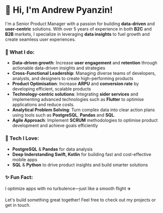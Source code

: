 # 👋 Hi, I'm Andrew Pyanzin!

I'm a Senior Product Manager with a passion for building **data-driven** and **user-centric** solutions. With over 5 years of experience in both **B2C** and **B2B** markets, I specialize in leveraging **data insights** to fuel growth and create seamless user experiences.

### 🚀 What I do:
- **Data-driven growth**: Increase **user engagement** and **retention** through actionable data-driven insights and strategies
- **Cross-Functional Leadership**: Managing diverse teams of developers, analysts, and designers to create high-performing products
- **Product Optimisation**: Increase **ARPU** and **conversion rate** by developing efficient, scalable products
- **Technology-centric solutions**: Integrating **sider services** and implementing advanced technologies such as **Flutter** to optimise applications and reduce costs.
- **Analytical Problem Solving**: Turn complex data into clear action plans using tools such as **PostgreSQL**, **Pandas** and **SQL**.
- **Agile Approach**: Implement **SCRUM** methodologies to optimise product development and achieve goals efficiently

### 🔧 Tech I Love:
- **PostgreSQL** & **Pandas** for data analysis
- **Deep Inderstanding Swift, Kotlin** for building fast and cost-effective mobile apps
- **SQL** & **Python** to drive product insights and build smarter solutions

### ✨ Fun Fact:
I optimize apps with no turbulence—just like a smooth flight ✈️

Let's build something great together! Feel free to check out my projects or get in touch.

